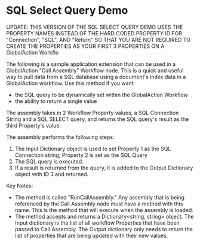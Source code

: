 SQL Select Query Demo
=================
UPDATE: THIS VERSION OF THE SQL SELECT QUERY DEMO USES THE PROPERTY NAMES INSTEAD OF THE HARD CODED PROPERTY ID FOR "Connection", "SQL", AND "Return"
SO THAT YOU ARE NOT REQUIRED TO CREATE THE PROPERTIES AS YOUR FIRST 3 PROPERTIES ON A GlobalAction Workflo

The following is a sample application extension that can be used in a GlobalAction "Call Assembly" Workflow node.
This is a quick and useful way to pull data from a SQL database using a document's index data in a GlobalAction workflow.
Use this method if you want:
- the SQL query to be dynamically set within the GlobalAction Workflow
- the ability to return a single value

The assembly takes in 2 Workflow Property values, a SQL Connection String and a SQL SELECT query, and 
returns the SQL query's result as the third Property's value.

The assembly performs the following steps:
1) The Input Dictionary object is used to set Property 1 as the SQL Connection string; Property 2 is set as the SQL Query
2) The SQL query is executed.
3) If a result is returned from the query, it is added to the Output Dictionary object with ID 3 and returned.

Key Notes:
- The method is called "RunCallAssembly." Any assembly that is being referenced by the Call Assembly node must have a 
  method with this name. This is the method that will execute when the assembly is loaded.
- The method accepts and returns a Dictionary<string, string> object. The Input dictionary is the list of all 
  workflow Properties that have been passed to Call Assembly. The Output dictionary only needs to return the list 
  of properties that are being updated with their new values.